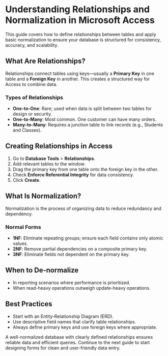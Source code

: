 # Understanding Relationships and Normalization in Microsoft Access

This guide covers how to define relationships between tables and apply basic normalization to ensure your database is structured for consistency, accuracy, and scalability.

## What Are Relationships?

Relationships connect tables using keys—usually a **Primary Key** in one table and a **Foreign Key** in another. This creates a structured way for Access to combine data.

### Types of Relationships
- **One-to-One**: Rare; used when data is split between two tables for design or security.
- **One-to-Many**: Most common. One customer can have many orders.
- **Many-to-Many**: Requires a junction table to link records (e.g., Students and Classes).

## Creating Relationships in Access

1. Go to **Database Tools** > **Relationships**.
2. Add relevant tables to the window.
3. Drag the primary key from one table onto the foreign key in the other.
4. Check **Enforce Referential Integrity** for data consistency.
5. Click **Create**.

## What Is Normalization?

Normalization is the process of organizing data to reduce redundancy and dependency.

### Normal Forms
- **1NF**: Eliminate repeating groups; ensure each field contains only atomic values.
- **2NF**: Remove partial dependencies on a composite primary key.
- **3NF**: Eliminate fields not dependent on the primary key.

## When to De-normalize

- In reporting scenarios where performance is prioritized.
- When read-heavy operations outweigh update-heavy operations.

## Best Practices

- Start with an Entity-Relationship Diagram (ERD).
- Use descriptive field names that clarify table relationships.
- Always define primary keys and use foreign keys where appropriate.

A well-normalized database with clearly defined relationships ensures reliable data and efficient queries. Continue to the next guide to start designing forms for clean and user-friendly data entry.
